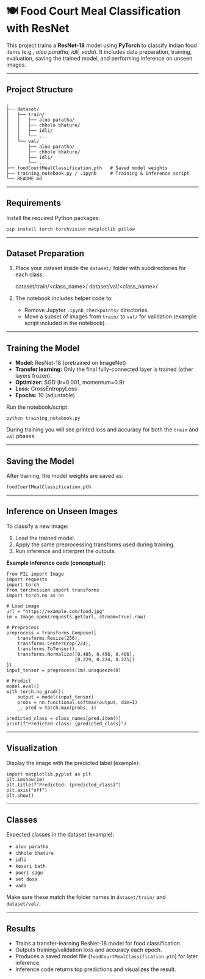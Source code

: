 # 🍽️ Food Court Meal Classification with ResNet

This project trains a **ResNet-18** model using **PyTorch** to classify Indian food items (e.g., *aloo paratha, idli, vada*). It includes data preparation, training, evaluation, saving the trained model, and performing inference on unseen images.

---

## Project Structure

    .
    ├── dataset/
    │   ├── train/
    │   │   ├── aloo paratha/
    │   │   ├── chhole bhature/
    │   │   ├── idli/
    │   │   └── ...
    │   └── val/
    │       ├── aloo paratha/
    │       ├── chhole bhature/
    │       ├── idli/
    │       └── ...
    ├── foodCourtMealClassification.pth   # Saved model weights
    ├── training_notebook.py / .ipynb     # Training & inference script
    └── README.md

---

## Requirements

Install the required Python packages:

    pip install torch torchvision matplotlib pillow

---

## Dataset Preparation

1. Place your dataset inside the `dataset/` folder with subdirectories for each class:

    dataset/train/<class_name>/
    dataset/val/<class_name>/

2. The notebook includes helper code to:
   - Remove Jupyter `.ipynb_checkpoints/` directories.
   - Move a subset of images from `train/` to `val/` for validation (example script included in the notebook).

---

## Training the Model

- **Model:** ResNet-18 (pretrained on ImageNet)  
- **Transfer learning:** Only the final fully-connected layer is trained (other layers frozen).  
- **Optimizer:** SGD (lr=0.001, momentum=0.9)  
- **Loss:** CrossEntropyLoss  
- **Epochs:** 10 (adjustable)

Run the notebook/script:

    python training_notebook.py

During training you will see printed loss and accuracy for both the `train` and `val` phases.

---

## Saving the Model

After training, the model weights are saved as:

    foodCourtMealClassification.pth

---

## Inference on Unseen Images

To classify a new image:

1. Load the trained model.
2. Apply the same preprocessing transforms used during training.
3. Run inference and interpret the outputs.

**Example inference code (conceptual):**

    from PIL import Image
    import requests
    import torch
    from torchvision import transforms
    import torch.nn as nn

    # Load image
    url = "https://example.com/food.jpg"
    im = Image.open(requests.get(url, stream=True).raw)

    # Preprocess
    preprocess = transforms.Compose([
        transforms.Resize(256),
        transforms.CenterCrop(224),
        transforms.ToTensor(),
        transforms.Normalize([0.485, 0.456, 0.406],
                             [0.229, 0.224, 0.225])
    ])
    input_tensor = preprocess(im).unsqueeze(0)

    # Predict
    model.eval()
    with torch.no_grad():
        output = model(input_tensor)
        probs = nn.functional.softmax(output, dim=1)
        _, pred = torch.max(probs, 1)

    predicted_class = class_names[pred.item()]
    print(f"Predicted class: {predicted_class}")

---

## Visualization

Display the image with the predicted label (example):

    import matplotlib.pyplot as plt
    plt.imshow(im)
    plt.title(f"Predicted: {predicted_class}")
    plt.axis("off")
    plt.show()

---

## Classes

Expected classes in the dataset (example):

- `aloo paratha`
- `chhole bhature`
- `idli`
- `kesari bath`
- `poori sagu`
- `set dosa`
- `vada`

Make sure these match the folder names in `dataset/train/` and `dataset/val/`.

---

## Results

- Trains a transfer-learning ResNet-18 model for food classification.
- Outputs training/validation loss and accuracy each epoch.
- Produces a saved model file (`foodCourtMealClassification.pth`) for later inference.
- Inference code returns top predictions and visualizes the result.
